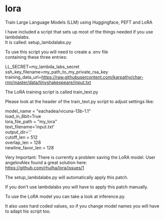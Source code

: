 # lora
Train Large Language Models (LLM) using Huggingface, PEFT and LoRA  

I have included a script that sets up most of the things needed if you use lambdalabs.  
It is called: setup_lambdalabs.py  

To use this script you will need to create a .env file  
containing these three entries:

LL_SECRET=my_lambda_labs_secret  
ssh_key_filename=my_path_to_my_private_rsa_key  
training_data_url=https://raw.githubusercontent.com/karpathy/char-rnn/master/data/tinyshakespeare/input.txt  

The LoRA training script is called train_text.py  

Please look at the header of the train_text.py script to adjust settings like:  

model_name = "eachadea/vicuna-13b-1.1"  
load_in_8bit=True  
lora_file_path = "my_lora"  
text_filename='input.txt'  
output_dir='.'  
cutoff_len = 512  
overlap_len = 128  
newline_favor_len = 128  

Very Important: There is currently a problem saving the LoRA model.
User angelovAlex found a great solution here: https://github.com/rhulha/lora/issues/1

The setup_lambdalabs.py will automatically apply this patch.

If you don't use lambdalabs you will have to apply this patch manually.

To use the LoRA model you can take a look at inference.py.

It also uses hard coded values, so if you change model names you will have to adapt his script too.


